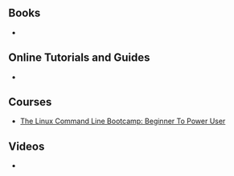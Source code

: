 
## Books
- 

## Online Tutorials and Guides
- 

## Courses
-  [The Linux Command Line Bootcamp: Beginner To Power User](https://www.udemy.com/course/the-linux-command-line-bootcamp/)


## Videos
- 